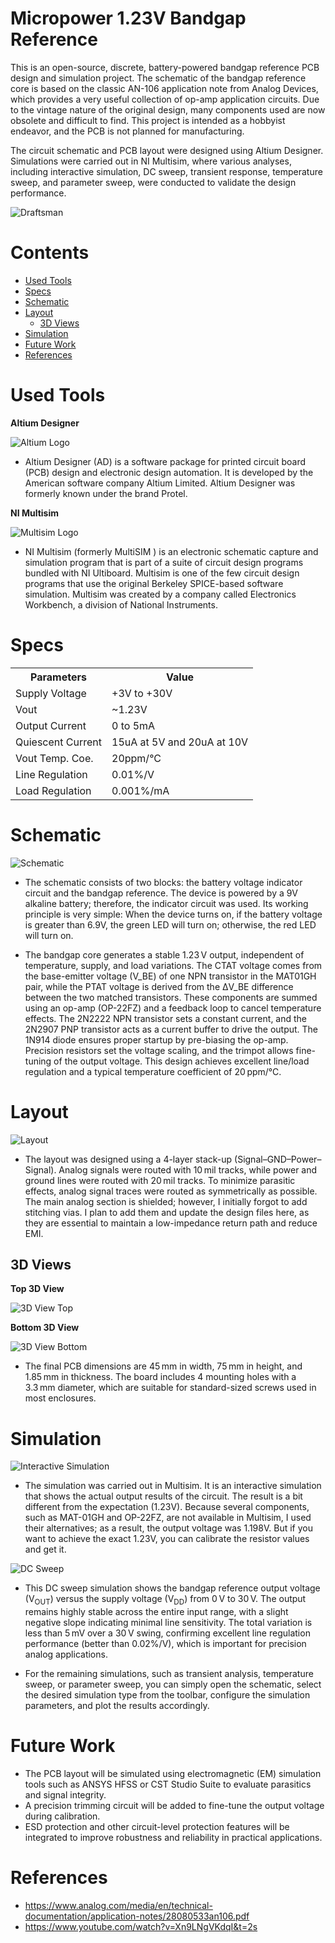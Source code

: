 # Micropower 1.23V Bandgap Reference

This is an open-source, discrete, battery-powered bandgap reference PCB design and simulation project. The schematic of the bandgap reference core is based on the classic AN-106 application note from Analog Devices, which provides a very useful collection of op-amp application circuits. Due to the vintage nature of the original design, many components used are now obsolete and difficult to find. This project is intended as a hobbyist endeavor, and the PCB is not planned for manufacturing.

The circuit schematic and PCB layout were designed using Altium Designer. Simulations were carried out in NI Multisim, where various analyses, including interactive simulation, DC sweep, transient response, temperature sweep, and parameter sweep, were conducted to validate the design performance.

![Draftsman](https://github.com/TechBlueprint-V/Micropower-1.23V-Bandgap-Reference/blob/main/Project%20Outputs/Images/Draftsman.png)

# Contents
- [Used Tools](#Used-Tools)
- [Specs](#Specs)
- [Schematic](#Schematic)
- [Layout](#Layout)
  - [3D Views](#3D-Views)
- [Simulation](#PSimulation)
- [Future Work](#Future-Work)
- [References](#References)

# Used Tools

**Altium Designer**

![Altium Logo](https://github.com/TechBlueprint-V/Micropower-1.23V-Bandgap-Reference/blob/main/Project%20Outputs/Images/Altium_Designer_Logo.png)

   - Altium Designer (AD) is a software package for printed circuit board (PCB) design and electronic design automation. It is developed by the American software company Altium Limited. Altium Designer was formerly known under the brand Protel.

  **NI Multisim**

![Multisim Logo](https://github.com/TechBlueprint-V/Micropower-1.23V-Bandgap-Reference/blob/main/Project%20Outputs/Images/Multisim.jpeg)

  - NI Multisim (formerly MultiSIM ) is an electronic schematic capture and simulation program that is part of a suite of circuit design programs bundled with NI Ultiboard. Multisim is one of the few circuit design programs that use the original Berkeley SPICE-based software simulation. Multisim was created by a company called Electronics Workbench, a division of National Instruments.
 
# Specs

<table align="center">
<tr>
    <th>Parameters</th>
    <th>Value</th>
</tr>
<tr>
    <td>Supply Voltage</td>
    <td>+3V to +30V</td>
</tr>
<tr>
    <td>Vout</td>
    <td>~1.23V</td>
</tr>
<tr>
    <td>Output Current</td>
    <td>0 to 5mA</td>
</tr>
<tr>
    <td>Quiescent Current</td>
    <td>15uA at 5V and 20uA at 10V</td>
</tr>
<tr>
    <td>Vout Temp. Coe.</td>
    <td>20ppm/°C</td>
</tr>
<tr>
    <td>Line Regulation</td>
    <td>0.01%/V</td>
</tr>
  <tr>
    <td>Load Regulation</td>
    <td>0.001%/mA</td>
</tr>
</table>

# Schematic

![Schematic](https://github.com/TechBlueprint-V/Micropower-1.23V-Bandgap-Reference/blob/main/Project%20Outputs/Images/Schematic.png?raw=true)

- The schematic consists of two blocks: the battery voltage indicator circuit and the bandgap reference. The device is powered by a 9V alkaline battery; therefore, the indicator circuit was used. Its working principle is very simple: When the device turns on, if the battery voltage is greater than 6.9V, the green LED will turn on; otherwise, the red LED will turn on.

- The bandgap core generates a stable 1.23 V output, independent of temperature, supply, and load variations. The CTAT voltage comes from the base-emitter voltage (V_BE) of one NPN transistor in the MAT01GH pair, while the PTAT voltage is derived from the ΔV_BE difference between the two matched transistors. These components are summed using an op-amp (OP-22FZ) and a feedback loop to cancel temperature effects. The 2N2222 NPN transistor sets a constant current, and the 2N2907 PNP transistor acts as a current buffer to drive the output. The 1N914 diode ensures proper startup by pre-biasing the op-amp. Precision resistors set the voltage scaling, and the trimpot allows fine-tuning of the output voltage. This design achieves excellent line/load regulation and a typical temperature coefficient of 20 ppm/°C.

# Layout

![Layout](https://github.com/TechBlueprint-V/Micropower-1.23V-Bandgap-Reference/blob/main/Project%20Outputs/Images/PCB.png?raw=true)

- The layout was designed using a 4-layer stack-up (Signal–GND–Power–Signal). Analog signals were routed with 10 mil tracks, while power and ground lines were routed with 20 mil tracks. To minimize parasitic effects, analog signal traces were routed as symmetrically as possible. The main analog section is shielded; however, I initially forgot to add stitching vias. I plan to add them and update the design files here, as they are essential to maintain a low-impedance return path and reduce EMI.

## 3D Views

**Top 3D View**

![3D View Top](https://github.com/TechBlueprint-V/Micropower-1.23V-Bandgap-Reference/blob/main/Project%20Outputs/Images/3D%20view%20top.png?raw=true)

**Bottom 3D View**

![3D View Bottom](https://github.com/TechBlueprint-V/Micropower-1.23V-Bandgap-Reference/blob/main/Project%20Outputs/Images/3D%20view%20bottom.png)

- The final PCB dimensions are 45 mm in width, 75 mm in height, and 1.85 mm in thickness. The board includes 4 mounting holes with a 3.3 mm diameter, which are suitable for standard-sized screws used in most enclosures.

# Simulation

![Interactive Simulation](https://github.com/TechBlueprint-V/Micropower-1.23V-Bandgap-Reference/blob/main/Simulation/Interactive%20simulation.png?raw=true)

- The simulation was carried out in Multisim. It is an interactive simulation that shows the actual output results of the circuit. The result is a bit different from the expectation (1.23V). Because several components, such as MAT-01GH and OP-22FZ, are not available in Multisim, I used their alternatives; as a result, the output voltage was 1.198V. But if you want to achieve the exact 1.23V, you can calibrate the resistor values and get it. 

![DC Sweep](https://github.com/TechBlueprint-V/Micropower-1.23V-Bandgap-Reference/blob/main/Simulation/DC%20sweep.png)

- This DC sweep simulation shows the bandgap reference output voltage (V<sub>OUT</sub>) versus the supply voltage (V<sub>DD</sub>) from 0 V to 30 V. The output remains highly stable across the entire input range, with a slight negative slope indicating minimal line sensitivity. The total variation is less than 5 mV over a 30 V swing, confirming excellent line regulation performance (better than 0.02%/V), which is important for precision analog applications.

- For the remaining simulations, such as transient analysis, temperature sweep, or parameter sweep, you can simply open the schematic, select the desired simulation type from the toolbar, configure the simulation parameters, and plot the results accordingly.

# Future Work
- The PCB layout will be simulated using electromagnetic (EM) simulation tools such as ANSYS HFSS or CST Studio Suite to evaluate parasitics and signal integrity. 
- A precision trimming circuit will be added to fine-tune the output voltage during calibration.
- ESD protection and other circuit-level protection features will be integrated to improve robustness and reliability in practical applications.

# References
- https://www.analog.com/media/en/technical-documentation/application-notes/28080533an106.pdf
- https://www.youtube.com/watch?v=Xn9LNgVKdqI&t=2s
